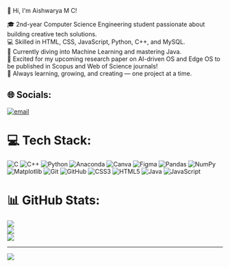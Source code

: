 👋 Hi, I'm Aishwarya M C!

🎓 2nd-year Computer Science Engineering student passionate about building creative tech solutions.<br/>
💻 Skilled in HTML, CSS, JavaScript, Python, C++, and MySQL.<br/>
🧠 Currently diving into Machine Learning and mastering Java.<br/>
📝 Excited for my upcoming research paper on AI-driven OS and Edge OS to be published in Scopus and Web of Science journals!<br/>
🌟 Always learning, growing, and creating — one project at a time.<br/>



## 🌐 Socials:
[![email](https://img.shields.io/badge/Email-D14836?logo=gmail&logoColor=white)](mailto:aishwaryamc01@gmail.com) 

# 💻 Tech Stack:
![C](https://img.shields.io/badge/c-%2300599C.svg?style=for-the-badge&logo=c&logoColor=white) ![C++](https://img.shields.io/badge/c++-%2300599C.svg?style=for-the-badge&logo=c%2B%2B&logoColor=white) ![Python](https://img.shields.io/badge/python-3670A0?style=for-the-badge&logo=python&logoColor=ffdd54) ![Anaconda](https://img.shields.io/badge/Anaconda-%2344A833.svg?style=for-the-badge&logo=anaconda&logoColor=white) ![Canva](https://img.shields.io/badge/Canva-%2300C4CC.svg?style=for-the-badge&logo=Canva&logoColor=white) ![Figma](https://img.shields.io/badge/figma-%23F24E1E.svg?style=for-the-badge&logo=figma&logoColor=white) ![Pandas](https://img.shields.io/badge/pandas-%23150458.svg?style=for-the-badge&logo=pandas&logoColor=white) ![NumPy](https://img.shields.io/badge/numpy-%23013243.svg?style=for-the-badge&logo=numpy&logoColor=white) ![Matplotlib](https://img.shields.io/badge/Matplotlib-%23ffffff.svg?style=for-the-badge&logo=Matplotlib&logoColor=black) ![Git](https://img.shields.io/badge/git-%23F05033.svg?style=for-the-badge&logo=git&logoColor=white) ![GitHub](https://img.shields.io/badge/github-%23121011.svg?style=for-the-badge&logo=github&logoColor=white) ![CSS3](https://img.shields.io/badge/css3-%231572B6.svg?style=for-the-badge&logo=css3&logoColor=white) ![HTML5](https://img.shields.io/badge/html5-%23E34F26.svg?style=for-the-badge&logo=html5&logoColor=white) ![Java](https://img.shields.io/badge/java-%23ED8B00.svg?style=for-the-badge&logo=openjdk&logoColor=white) ![JavaScript](https://img.shields.io/badge/javascript-%23323330.svg?style=for-the-badge&logo=javascript&logoColor=%23F7DF1E)
# 📊 GitHub Stats:
![](https://github-readme-stats.vercel.app/api?username=Aish1718&theme=merko&hide_border=false&include_all_commits=false&count_private=false)<br/>
![](https://nirzak-streak-stats.vercel.app/?user=Aish1718&theme=merko&hide_border=false)<br/>
![](https://github-readme-stats.vercel.app/api/top-langs/?username=Aish1718&theme=merko&hide_border=false&include_all_commits=false&count_private=false&layout=compact)

---
[![](https://visitcount.itsvg.in/api?id=Aish1718&icon=0&color=0)](https://visitcount.itsvg.in)

<!-- Proudly created with GPRM ( https://gprm.itsvg.in ) -->


